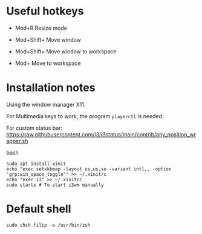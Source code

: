 # Useful hotkeys

- Mod+R     Resize mode
- Mod+Shift+<arrow>     Move window

- Mod+Shift+<number>    Move window to workspace <number>
- Mod+<number>          Move to workspace


# Installation notes
Using the window manager X11.

For Multimedia keys to work, the program `playerctl` is needed.

For custom status bar: https://raw.githubusercontent.com/i3/i3status/main/contrib/any_position_wrapper.sh


bash
```
sudo apt install xinit
echo "exec setxkbmap -layout us,us,se -variant intl,, -option 'grp:win_space_toggle'" >> ~/.xinitrc
echo "exec i3" >> ~/.xinitrc
sudo startx # To start i3wm manually
```


# Default shell
`sudo chsh filip -s /usr/bin/zsh`

